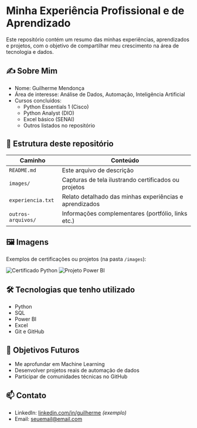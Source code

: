 # Minha Experiência Profissional e de Aprendizado

Este repositório contém um resumo das minhas experiências, aprendizados e projetos, com o objetivo de compartilhar meu crescimento na área de tecnologia e dados.

## ✍️ Sobre Mim

- Nome: Guilherme Mendonça
- Área de interesse: Análise de Dados, Automação, Inteligência Artificial
- Cursos concluídos:
  - Python Essentials 1 (Cisco)
  - Python Analyst (DIO)
  - Excel básico (SENAI)
  - Outros listados no repositório

## 📂 Estrutura deste repositório

| Caminho         | Conteúdo                                                   |
|-----------------|------------------------------------------------------------|
| `README.md`     | Este arquivo de descrição                                  |
| `images/`       | Capturas de tela ilustrando certificados ou projetos       |
| `experiencia.txt` | Relato detalhado das minhas experiências e aprendizados  |
| `outros-arquivos/` | Informações complementares (portfólio, links etc.)      |

## 🖼️ Imagens

Exemplos de certificações ou projetos (na pasta `/images`):

![Certificado Python]([images/captura1.png](https://github.com/1GM1910/Banco-de-Dados-Universidade))
![Projeto Power BI](images/captura2.png)

## 🛠️ Tecnologias que tenho utilizado

- Python
- SQL
- Power BI
- Excel
- Git e GitHub

## 📌 Objetivos Futuros

- Me aprofundar em Machine Learning
- Desenvolver projetos reais de automação de dados
- Participar de comunidades técnicas no GitHub

## 📫 Contato

- LinkedIn: [linkedin.com/in/guilherme](https://linkedin.com/in/guilherme) *(exemplo)*
- Email: seuemail@email.com

